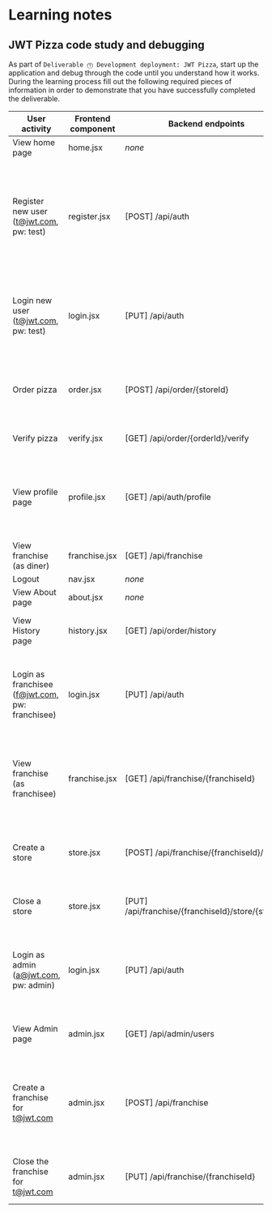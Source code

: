 # Learning notes

## JWT Pizza code study and debugging

As part of `Deliverable ⓵ Development deployment: JWT Pizza`, start up the application and debug through the code until you understand how it works. During the learning process fill out the following required pieces of information in order to demonstrate that you have successfully completed the deliverable.

| User activity | Frontend component | Backend endpoints | Database SQL |
|---|---|---|---|
| View home page | home.jsx | *none* | *none* |
| Register new user (t@jwt.com, pw: test) | register.jsx | [POST] /api/auth | INSERT INTO user (name, email, password) VALUES (?, ?, ?); INSERT INTO userRole (userId, role, objectId) VALUES (?, ?, ?) |
| Login new user (t@jwt.com, pw: test) | login.jsx | [PUT] /api/auth | SELECT * FROM user WHERE email = ?; SELECT role, objectId FROM userRole WHERE userId = ? |
| Order pizza | order.jsx | [POST] /api/order/{storeId} | INSERT INTO orders (userId, storeId, menuId, price) VALUES (?, ?, ?, ?) |
| Verify pizza | verify.jsx | [GET] /api/order/{orderId}/verify | SELECT * FROM orders WHERE id = ? |
| View profile page | profile.jsx | [GET] /api/auth/profile | SELECT * FROM user WHERE id = ?; SELECT role, objectId FROM userRole WHERE userId = ? |
| View franchise (as diner) | franchise.jsx | [GET] /api/franchise | SELECT * FROM franchise |
| Logout | nav.jsx | *none* | *none* |
| View About page | about.jsx | *none* | *none* |
| View History page | history.jsx | [GET] /api/order/history | SELECT * FROM orders WHERE userId = ? |
| Login as franchisee (f@jwt.com, pw: franchisee) | login.jsx | [PUT] /api/auth | SELECT * FROM user WHERE email = ?; SELECT role, objectId FROM userRole WHERE userId = ? |
| View franchise (as franchisee) | franchise.jsx | [GET] /api/franchise/{franchiseId} | SELECT * FROM franchise WHERE id = ?; SELECT * FROM store WHERE franchiseId = ? |
| Create a store | store.jsx | [POST] /api/franchise/{franchiseId}/store | INSERT INTO store (franchiseId, name, status) VALUES (?, ?, 'open') |
| Close a store | store.jsx | [PUT] /api/franchise/{franchiseId}/store/{storeId} | UPDATE store SET status = 'closed' WHERE id = ? |
| Login as admin (a@jwt.com, pw: admin) | login.jsx | [PUT] /api/auth | SELECT * FROM user WHERE email = ?; SELECT role, objectId FROM userRole WHERE userId = ? |
| View Admin page | admin.jsx | [GET] /api/admin/users | SELECT * FROM user; SELECT * FROM userRole |
| Create a franchise for t@jwt.com | admin.jsx | [POST] /api/franchise | INSERT INTO franchise (name) VALUES (?); INSERT INTO franchiseAdmin (franchiseId, userId) VALUES (?, ?) |
| Close the franchise for t@jwt.com | admin.jsx | [PUT] /api/franchise/{franchiseId} | UPDATE franchise SET status = 'closed' WHERE id = ? |
